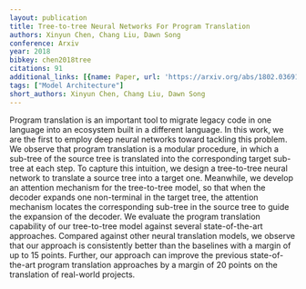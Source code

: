 ```yaml
---
layout: publication
title: Tree-to-tree Neural Networks For Program Translation
authors: Xinyun Chen, Chang Liu, Dawn Song
conference: Arxiv
year: 2018
bibkey: chen2018tree
citations: 91
additional_links: [{name: Paper, url: 'https://arxiv.org/abs/1802.03691'}]
tags: ["Model Architecture"]
short_authors: Xinyun Chen, Chang Liu, Dawn Song
---
```

Program translation is an important tool to migrate legacy code in one
language into an ecosystem built in a different language. In this work, we are
the first to employ deep neural networks toward tackling this problem. We
observe that program translation is a modular procedure, in which a sub-tree of
the source tree is translated into the corresponding target sub-tree at each
step. To capture this intuition, we design a tree-to-tree neural network to
translate a source tree into a target one. Meanwhile, we develop an attention
mechanism for the tree-to-tree model, so that when the decoder expands one
non-terminal in the target tree, the attention mechanism locates the
corresponding sub-tree in the source tree to guide the expansion of the
decoder. We evaluate the program translation capability of our tree-to-tree
model against several state-of-the-art approaches. Compared against other
neural translation models, we observe that our approach is consistently better
than the baselines with a margin of up to 15 points. Further, our approach can
improve the previous state-of-the-art program translation approaches by a
margin of 20 points on the translation of real-world projects.